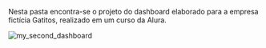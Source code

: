 Nesta pasta encontra-se o projeto do dashboard elaborado para a empresa fictícia Gatitos, realizado em um curso da Alura.

![my_second_dashboard](https://github.com/sailegomes/Portfolio_PowerBI/assets/123494424/6c3c6b6c-cbca-41f1-92f2-1528369a40e9)
